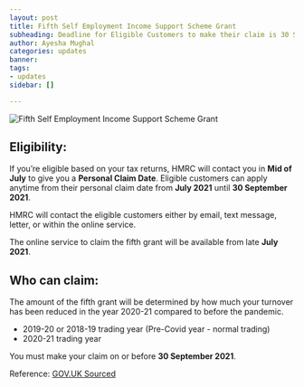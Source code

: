 ```yaml
---
layout: post
title: Fifth Self Employment Income Support Scheme Grant
subheading: Deadline for Eligible Customers to make their claim is 30 September 2021
author: Ayesha Mughal
categories: updates
banner: 
tags:
- updates
sidebar: []

---
```

![Fifth Self Employment Income Support Scheme Grant](https://aaziz-blog-data.s3.eu-west-2.amazonaws.com/Images/Blog/Fifth%20Grant.png "Fifth Self Employment Income Support Scheme Grant")

## Eligibility:

If you’re eligible based on your tax returns, HMRC will contact you in **Mid of July** to give you a **Personal Claim Date**. Eligible customers can apply anytime from their personal claim date from **July 2021** until **30 September 2021**.

HMRC will contact the eligible customers either by email, text message, letter, or within the online service.

The online service to claim the fifth grant will be available from late **July 2021**.

## Who can claim:

The amount of the fifth grant will be determined by how much your turnover has been reduced in the year 2020-21 compared to before the pandemic.

* 2019-20 or 2018-19 trading year (Pre-Covid year - normal trading)
* 2020-21 trading year

You must make your claim on or before **30 September 2021**.

Reference: [GOV.UK Sourced](https://www.gov.uk/government/publications/self-employment-income-support-scheme-fifth-grant/self-employment-income-support-scheme-fifth-grant)